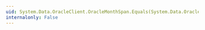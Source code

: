 ```yaml
---
uid: System.Data.OracleClient.OracleMonthSpan.Equals(System.Data.OracleClient.OracleMonthSpan,System.Data.OracleClient.OracleMonthSpan)
internalonly: False
---
```

